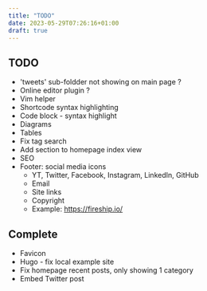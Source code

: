```yaml
---
title: "TODO"
date: 2023-05-29T07:26:16+01:00
draft: true
---
```

## TODO
- 'tweets' sub-foldder not showing on main page ?
- Online editor plugin ?
- Vim helper
- Shortcode syntax highlighting
- Code block - syntax highlight
- Diagrams
- Tables
- Fix tag search
- Add section to homepage index view
- SEO
- Footer: social media icons
  - YT, Twitter, Facebook, Instagram, LinkedIn, GitHub
  - Email
  - Site links
  - Copyright
  - Example: https://fireship.io/

## Complete
- Favicon
- Hugo - fix local example site
- Fix homepage recent posts, only showing 1 category
- Embed Twitter post
